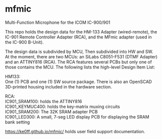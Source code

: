 # mfmic
Multi-Function Microphone for the ICOM IC-900/901

This repo holds the design data for the HM-133 Adapter (wired-remote), the IC-901 Remote Controller Adapter (RCA), and the MFmic adapter (used in the IC-900 B-Unit).

The design data is subdivided by MCU, Then subdivided into HW and SW.  At the moment, there are two MCUs: an SiLabs C8051-F531 (DTMF Adapter) and an ATTINY816 (RCA).  The RCA features several PCBs but only one of those contains the MCU.  The following lists the high-level Design Item List:

HM133:<br>
One (1) PCB and one (1) SW source package.  There is also an OpenSCAD 3D-printed housing included in the hardware section.

RCA:<br>
     IC901_SRAM100: holds the ATTINY816<br>
     IC901_KEYMUC400: holds the key-matrix muxing circuits<br>
     IC901_SRAM200: The 32K SRAM adapter PCB<br>
     IC901_LED300: A small, 7-seg LED display PCB for displaying the SRAM bank setting<br>

https://ke0ff.github.io/mfmic/ holds user field support documentation.
